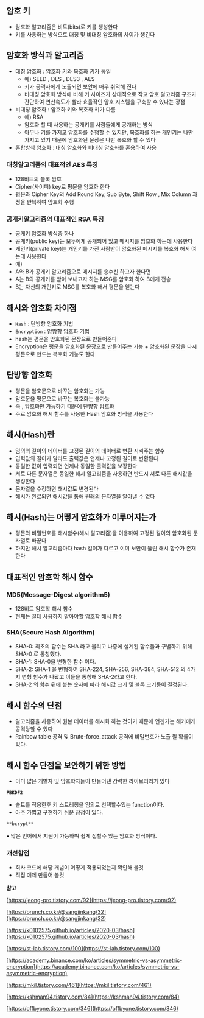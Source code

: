 ## 암호 키

- 암호화 알고리즘은 비트(bits)로 키를 생성한다
- 키를 사용하는 방식으로 대칭 및 비대칭 암호화의 차이가 생긴다

## 암호화 방식과 알고리즘

- 대칭 암호화 : 암호화 키와 복호화 키가 동일
    - 예) SEED , DES , DES3 , AES
    - 키가 공격자에게 노출되면 보안에 매우 취약해 진다
    - 비대칭 암호화 방식에 비해 키 사이즈가 상대적으로 작고 암호 알고리즘 구조가 간단하여 연산속도가 빨라 효율적인 암호 시스템을 구축할 수 있다는 장점
- 비대칭 암호화 : 암호화 키와 복호화 키가 다름
    - 예) RSA
    - 암호화 할 때 사용하는 공개키를 사람들에게 공개하는 방식
    - 아무나 키를 가지고 암호화를 수행할 수 있지만, 복호화를 하는 개인키는 나만 가지고 있기 때문에 암호화된 문장은 나만 복호화 할 수 있다
- 혼합방식 암호화 : 대칭 암호화와 비대칭 암호화를 혼용하여 사용

### 대칭알고리즘의 대표적인 AES 특징

- 128비트의 블록 암호
- Cipher(사이퍼) key로 평문을 암호화 한다
- 평문과 Cipher Key의 Add Round Key, Sub Byte, Shift Row , Mix Column 과정을 반복하여 암호화 수행

### 공개키알고리즘의 대표적인 RSA 특징

- 공개키 암호화 방식중 하나
- 공개키(public key)는 모두에게 공개되어 있고 메시지를 암호화 하는데 사용한다
- 개인키(private key)는 개인키를 가진 사람만이 암호화된 메시지를 복호화 해서 여는데 사용한다
- 예)
- A와 B가 공개키 알고리즘으로 메시지를 송수신 하고자 한다면
- A는 B의 공개키를 받아 보내고자 하는 MSG를 암호화 하여 B에게 전송
- B는 자신의 개인키로 MSG를 복호화 해서 평문을 얻는다

## 해시와 암호화 차이점

- `Hash` : 단방향 암호화 기법
- `Encryption` : 양방향 암호화 기법
- hash는 평문을 암호화된 문장으로 만들어준다
- Encryption은 평문을 암호화된 문장으로 만들어주는 기능 + 암호화된 문장을 다시 평문으로 만드는 복호화 기능도 한다

## 단방향 암호화

- 평문을 암호문으로 바꾸는 암호화는 가능
- 암호문을 평문으로 바꾸는 복호화는 불가능
- 즉 , 암호화만 가능하기 때문에 단뱡향 암호화
- 주로 암호화 해시 함수를 사용한 Hash 암호화 방식을 사용한다

## 해시(Hash)란

- 임의의 길이의 데이터를 고정된 길이의 데이터로 변환 시켜주는 함수
- 입력값의 길이가 달라도 출력값은 언제나 고정된 길이로 변환된다
- 동일한 값이 입력되면 언제나 동일한 출력값을 보장한다
- 서로 다른 문자열은 동일한 해시 알고리즘을 사용하면 반드시 서로 다른 해시값을 생성한다
- 문자열을 수정하면 해시값도 변경된다
- 해시가 완료되면 해시값을 통해 원래의 문자열을 알아낼 수 없다

## 해시(Hash)는 어떻게 암호화가 이루어지는가

- 평문의 비밀번호를 해시함수(해시 알고리즘)을 이용하여 고정된 길이의 암호화된 문자열로 바꾼다
- 하지만 해시 알고리즘마다 hash 길이가 다르고 이미 보안이 뚫린 해시 함수가 존재한다

## 대표적인 암호학 해시 함수

### MD5(Message-Digest algorithm5)

- 128비트 암호학 해시 함수
- 현재는 절데 사용하지 말아야할 암호학 해시 함수

### SHA(Secure Hash Algorithm)

- SHA-0: 최초의 함수는 SHA 라고 불리고 나중에 설계된 함수들과 구별하기 위해 SHA-0 로 통칭했다.
- SHA-1: SHA-0을 변형한 함수 이다.
- SHA-2: SHA-1 을 변형하여 SHA-224, SHA-256, SHA-384, SHA-512 의 4가지 변형 함수가 나왔고 이들을 통칭해 SHA-2라고 한다.
- SHA-2 의 함수 뒤에 붙는 숫자에 따라 해시값 크기 및 블록 크기등이 결정된다.

## 해시 함수의 단점

- 알고리즘을 사용하여 원본 데이터를 해시화 하는 것이기 때문에 언젠가는 해커에게 공격당할 수 있다
- Rainbow table 공격 및 Brute-force_attack 공격에 비밀번호가 노출 될 확률이 있다.

## 해시 함수 단점을 보안하기 위한 방법

- 이미 많은 개발자 및 암호학자들이 만들어낸 강력한 라이브러리가 있다

****`PBKDF2`****

- 솔트를 적용한후 키 스트레칭을 임의로 선택할수있는 function이다.
- 아주 가볍고 구현하기 쉬운 장점이 있다.

`**bcrypt**`

• 많은 언어에서 지원이 가능하며 쉽게 접할수 있는 암호화 방식이다.

### 개선할점

- 회사 코드에 해당 개념이 어떻게 적용되었는지 확인해 볼것
- 직접 예제 만들어 볼것

**참고** 

[https://jeong-pro.tistory.com/92](https://jeong-pro.tistory.com/92)

[https://brunch.co.kr/@sangjinkang/32](https://brunch.co.kr/@sangjinkang/32)

[https://k0102575.github.io/articles/2020-03/hash](https://k0102575.github.io/articles/2020-03/hash)

[https://st-lab.tistory.com/100](https://st-lab.tistory.com/100)

[https://academy.binance.com/ko/articles/symmetric-vs-asymmetric-encryption](https://academy.binance.com/ko/articles/symmetric-vs-asymmetric-encryption)

[https://mkil.tistory.com/461](https://mkil.tistory.com/461)

[https://kshman94.tistory.com/84](https://kshman94.tistory.com/84)

[https://offbyone.tistory.com/346](https://offbyone.tistory.com/346)